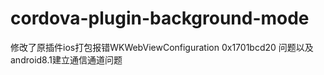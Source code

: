# cordova-plugin-background-mode 
修改了原插件ios打包报错WKWebViewConfiguration 0x1701bcd20 问题以及android8.1建立通信通道问题
